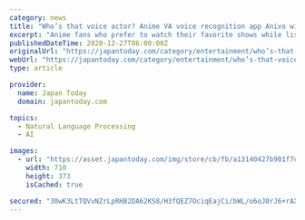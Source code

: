 ```yaml
---
category: news
title: "Who’s that voice actor? Anime VA voice recognition app Anivo will tell you"
excerpt: "Anime fans who prefer to watch their favorite shows while listening to the original Japanese voice actors will probably recognize the following situation: You're watching a new anime or discovering an anime that was recommended to you. One of the ..."
publishedDateTime: 2020-12-27T06:00:00Z
originalUrl: "https://japantoday.com/category/entertainment/who’s-that-voice-actor-anime-va-voice-recognition-app-anivo-will-tell-you"
webUrl: "https://japantoday.com/category/entertainment/who’s-that-voice-actor-anime-va-voice-recognition-app-anivo-will-tell-you"
type: article

provider:
  name: Japan Today
  domain: japantoday.com

topics:
  - Natural Language Processing
  - AI

images:
  - url: "https://asset.japantoday.com/img/store/cb/fb/a13140427b901f7d21a4fe79eccdbbab47f9/anivo_2.jpg"
    width: 710
    height: 373
    isCached: true

secured: "30wK3LtTQVvNZrLpRHB2DA62KS8/H3fQEZ7OciqEajCi/bWL/o6oJ0rJ6+rAXbvhO2u778Wgu/xWfX8UbS5HhJ5VFFJtwVZJj6YNTHZt6cIL8HtqC7++DBOhY5a91tXjzb+qw2u5YgUpVhTzy3VlNM5ye4yv/+ofS3RpAbD8tXvDKzpsz6pkxDLaaLOU9w0thIV/RG2Wx+Z9NsO2fY3EfTAONQnTCVT4vZnPagGuZVDUs2+ihtLnhujPviEq+b5pugVqzrz0ZNsnK0E+to9GtM4qWpeyw92AgeiKGiJFEklkwr/lJHRy6T4DpnrX99EzLI4JdLv14BbhITI1at5YH1h0I2eucVYk1SFbS9gBDcs=;ElUFkPVhL+YAUReTpf3olQ=="
---
```


